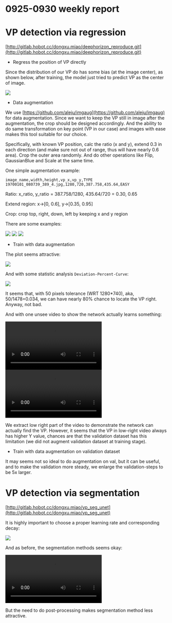 # 0925-0930 weekly report

# VP detection via regression

[http://gitlab.hobot.cc/dongxu.miao/deephorizon_reproduce.git](http://gitlab.hobot.cc/dongxu.miao/deephorizon_reproduce.git)

* Regress the position of VP directly

Since the distribution of our VP do has some bias (at the image center), as shown below, after training, the model just tried to predict VP as the center of image.

![](pics/0928_distribution.png)

* Data augmentation

We use [https://github.com/aleju/imgaug](https://github.com/aleju/imgaug) for data augmentation. Since we want to keep the VP still in image after the augmentation, the crop should be designed accordingly. And the ability to do same transformation on key point (VP in our case) and images with ease makes this tool suitable for our choice.

Specifically, with known VP position, calc the ratio (x and y), extend 0.3 in each direction (and make sure not out of range, thus will have nearly 0.6 area). Crop the outer area randomly. And do other operations like Flip, GaussianBlue and Scale at the same time.

One simple augmentation example: 

``` vi
image_name,width,height,vp_x,vp_y,TYPE
19700101_080739_389_4.jpg,1280,720,387.758,435.64,EASY
```

Ratio: x_ratio, y_ratio = 387.758/1280, 435.64/720 = 0.30, 0.65

Extend region: x->[0, 0.6], y->[0.35, 0.95]

Crop: crop top, right, down, left by keeping x and y region

There are some examples:

![](pics/vp_aug_1.png)
![](pics/vp_aug_2.png)
![](pics/vp_aug_3.png)

* Train with data augmentation

The plot seems attractive:

![](pics/0928_reg_loss.png)

And with some statistic analysis `Deviation-Percent-Curve`:

![](pics/0928_vp_regression_with_augmentation.png)

It seems that, with 50 pixels tolerance (WRT 1280*740), aka, 50/1478=0.034, we can have nearly 80% chance to locate the VP right. Anyway, not bad.

And with one unsee video to show the network actually learns something:

![](pics/0928_vp_reg_highway.mp4)
![](pics/0928_vp_reg_highway_low_right.mp4)

We extract low right part of the video to demonstrate the network can actually find the VP. However, it seems that the VP in low-right video always has higher Y value, chances are that the validation dataset has this limitation (we did not augment validation dataset at training stage).


* Train with data augmentation on validation dataset

It may seems not so ideal to do augmentation on val, but it can be useful, and to make the validation more steady, we enlarge the validation-steps to be 5x larger.


# VP detection via segmentation

[http://gitlab.hobot.cc/dongxu.miao/vp_seg_unet](http://gitlab.hobot.cc/dongxu.miao/vp_seg_unet)

It is highly important to choose a proper learning rate and corresponding decay:

![](pics/0930_seg_loss.png)

And as before, the segmentation methods seems okay:

![](pics/0930_predict_weights-imporove.0090.h5.mp4)

But the need to do post-processing makes segmentation method less attractive.